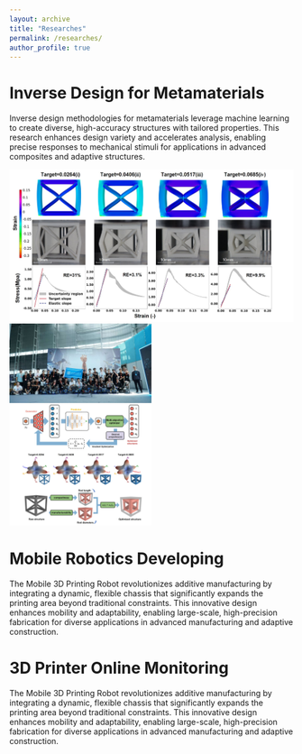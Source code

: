 ```yaml
---
layout: archive
title: "Researches"
permalink: /researches/
author_profile: true
---
```


# Inverse Design for Metamaterials

Inverse design methodologies for metamaterials leverage machine learning to create diverse, high-accuracy structures with tailored properties. This research enhances design variety and accelerates analysis, enabling precise responses to mechanical stimuli for applications in advanced composites and adaptive structures.


![Inverse Design of Mechanical Metamaterials Using Machine Learning](../images/inverse_results.jpg)
<img src="../images/2023_08.jpg" width="50%" style="display: inline-block;">
<img src="imgs/Inverse_design.jpg" width="50%" style="display: inline-block;">
# Mobile Robotics Developing

The Mobile 3D Printing Robot revolutionizes additive manufacturing by integrating a dynamic, flexible chassis that significantly expands the printing area beyond traditional constraints. This innovative design enhances mobility and adaptability, enabling large-scale, high-precision fabrication for diverse applications in advanced manufacturing and adaptive construction.


# 3D Printer Online Monitoring

The Mobile 3D Printing Robot revolutionizes additive manufacturing by integrating a dynamic, flexible chassis that significantly expands the printing area beyond traditional constraints. This innovative design enhances mobility and adaptability, enabling large-scale, high-precision fabrication for diverse applications in advanced manufacturing and adaptive construction.
